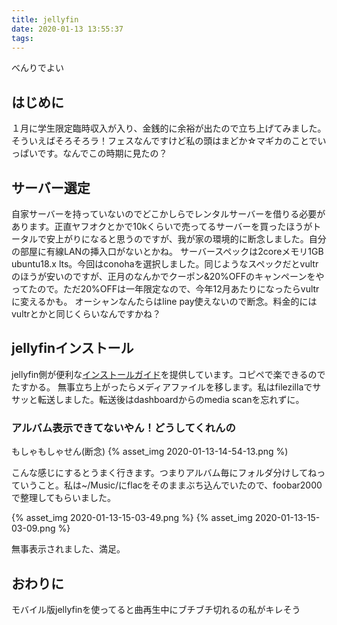 ```yaml
---
title: jellyfin
date: 2020-01-13 13:55:37
tags:
---
```

べんりでよい
<!-- more -->
<!-- toc -->

## はじめに
１月に学生限定臨時収入が入り、金銭的に余裕が出たので立ち上げてみました。
そういえばそろそろラ！フェスなんですけど私の頭はまどか☆マギカのことでいっぱいです。なんでこの時期に見たの？

## サーバー選定
自家サーバーを持っていないのでどこかしらでレンタルサーバーを借りる必要があります。正直ヤフオクとかで10kくらいで売ってるサーバーを買ったほうがトータルで安上がりになると思うのですが、我が家の環境的に断念しました。自分の部屋に有線LANの挿入口がないとかね。
サーバースペックは2coreメモリ1GB ubuntu18.x lts。今回はconohaを選択しました。同じようなスペックだとvultrのほうが安いのですが、正月のなんかでクーポン&20%OFFのキャンペーンをやってたので。ただ20%OFFは一年限定なので、今年12月あたりになったらvultrに変えるかも。
オーシャンなんたらはline pay使えないので断念。料金的にはvultrとかと同じくらいなんですかね？

## jellyfinインストール
jellyfin側が便利な[インストールガイド](https://jellyfin.org/docs/general/administration/installing.html)を提供しています。コピペで楽できるのでたすかる。
無事立ち上がったらメディアファイルを移します。私はfilezillaでササッと転送しました。転送後はdashboardからのmedia scanを忘れずに。

### アルバム表示できてないやん！どうしてくれんの
もしゃもしゃせん(断念)
{% asset_img 2020-01-13-14-54-13.png %)

こんな感じにするとうまく行きます。つまりアルバム毎にフォルダ分けしてねっていうこと。私は~/Music/にflacをそのままぶち込んでいたので、foobar2000で整理してもらいました。

{% asset_img 2020-01-13-15-03-49.png %}
{% asset_img 2020-01-13-15-03-09.png %}

無事表示されました、満足。

## おわりに
モバイル版jellyfinを使ってると曲再生中にブチブチ切れるの私がキレそう